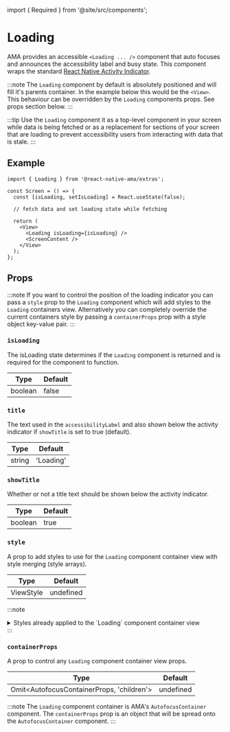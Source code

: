 import { Required } from '@site/src/components';

# Loading

AMA provides an accessible `<Loading ... />` component that auto focuses and announces the accessibility label and busy state. This component wraps the standard [React Native Activity Indicator](https://reactnative.dev/docs/activityindicator).

:::note
The `Loading` component by default is absolutely positioned and will fill it's parents container. In the example below this would be the `<View>`. This behaviour can be overridden by the `Loading` components props. See props section below.
:::

:::tip
Use the `Loading` component it as a top-level component in your screen while data is being fetched or as a replacement for sections of your screen that are loading to prevent accessibility users from interacting with data that is stale.
:::

## Example

```tsx {2-15,22-23}
import { Loading } from '@react-native-ama/extras';

const Screen = () => {
  const [isLoading, setIsLoading] = React.useState(false);

  // fetch data and set loading state while fetching

  return (
    <View>
      <Loading isLoading={isLoading} />
      <ScreenContent />
    </View>
  );
};
```

## Props

:::note
If you want to control the position of the loading indicator you can pass a `style` prop to the `Loading` component which will add styles to the `Loading` containers view. Alternatively you can completely override the current containers style by passing a `containerProps` prop with a style object key-value pair.
:::

### <Required /> `isLoading`

The isLoading state determines if the `Loading` component is returned and is required for the component to function.

| Type    | Default |
| ------- | ------- |
| boolean | false   |

### `title`

The text used in the `accessibilityLabel` and also shown below the activity indicator if `showTitle` is set to true (default).

| Type   | Default   |
| ------ | --------- |
| string | 'Loading' |

### `showTitle`

Whether or not a title text should be shown below the activity indicator.

| Type    | Default |
| ------- | ------- |
| boolean | true    |

### `style`

A prop to add styles to use for the `Loading` component container view with style merging (style arrays).

| Type      | Default   |
| --------- | --------- |
| ViewStyle | undefined |

:::note

<details>
  <summary>Styles already applied to the `Loading` component container view</summary>
Your styles will be merged with these styles:

```{
    position: 'absolute',
    top: 0,
    left: 0,
    right: 0,
    bottom: 0,
    justifyContent: 'center',
    alignItems: 'center',
    zIndex: 100,
  }
```

</details>
:::

### `containerProps`

A prop to control any `Loading` component container view props.

| Type                                        | Default   |
| ------------------------------------------- | --------- |
| Omit\<AutofocusContainerProps, 'children'\> | undefined |

:::note
The `Loading` component container is AMA's `AutofocusContainer` component. The `containerProps` prop is an object that will be spread onto the `AutofocusContainer` component.
:::
